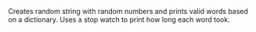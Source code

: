 Creates random string with random numbers and prints valid words based on a dictionary. Uses a stop watch to print how long each word took.
